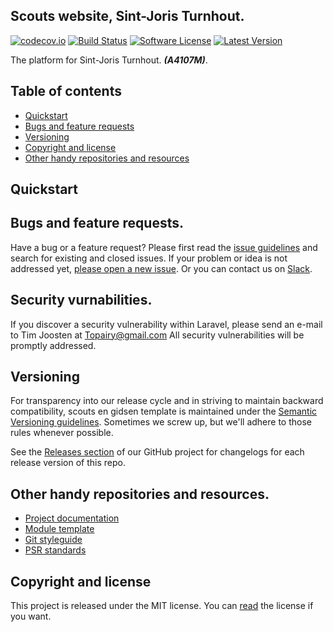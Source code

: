 ## Scouts website, Sint-Joris Turnhout.

[![codecov.io](https://codecov.io/github/template-hop/scouts-en-gidsen-template/coverage.svg?branch=master)](https://codecov.io/github/template-hop/scouts-en-gidsen-template?branch=master)
[![Build Status](https://travis-ci.org/template-hop/scouts-en-gidsen-template.svg?branch=master)](https://travis-ci.org/template-hop/scouts-en-gidsen-template)
[![Software License](https://img.shields.io/badge/license-MIT-brightgreen.svg?style=flat)](LICENSE)
[![Latest Version](https://img.shields.io/github/tag/Tjoosten/scouts-en-gidsen-template.svg?style=flat&label=release)](https://github.com/tjoosten/scouts-en-gidsen-template/tags)

The platform for Sint-Joris Turnhout. ***(A4107M)***.

## Table of contents

- [Quickstart]() 
- [Bugs and feature requests]()
- [Versioning]()
- [Copyright and license]()
- [Other handy repositories and resources]()

## Quickstart

## Bugs and feature requests. 
Have a bug or a feature request? Please first read the [issue guidelines]() and search for existing and closed issues. If your problem or idea is not addressed yet, [please open a new issue](). Or you can contact us on [Slack](https://rientjeteen.slack.com).

## Security vurnabilities.

If you discover a security vulnerability within Laravel, please send an e-mail to Tim Joosten at [Topairy@gmail.com](mailto:Topairy@gmail.com) All security vulnerabilities will be promptly addressed.


## Versioning 
For transparency into our release cycle and in striving to maintain backward compatibility, scouts en gidsen template is maintained under the [Semantic Versioning guidelines](http://semver.org/). Sometimes we screw up, but we'll adhere to those rules whenever possible.

See the [Releases section](https://github.com/template-hop/web-platform/releases) of our GitHub project for changelogs for each release version of this repo.

## Other handy repositories and resources. 

- [Project documentation](http://hop-template.readthedocs.org/en/latest/GulpJS/)
- [Module template](https://github.com/Tjoosten/module-skeleton/tree/master)
- [Git styleguide](https://github.com/jonathanong/git-style-guide)
- [PSR standards](http://www.php-fig.org/)

## Copyright and license 

This project is released under the MIT license. You can [read](LICENSE) the license if you want.
